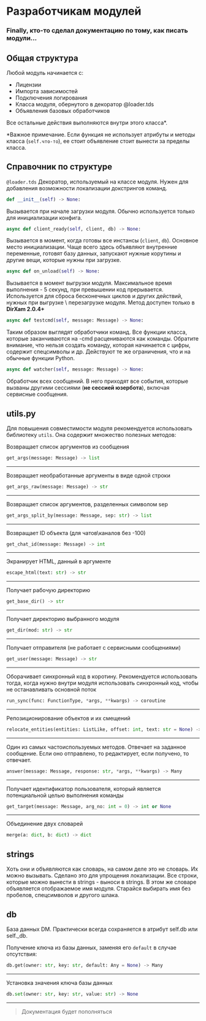 # Разработчикам модулей
### Finally, кто-то сделал документацию по тому, как писать модули...

## Общая структура
Любой модуль начинается с:

- Лицензии
- Импорта зависимостей
- Подключения логирования
- Класса модуля, обернутого в декоратор @loader.tds
- Объявления базовых обработчиков


Все остальные действия выполняются внутри этого класса\*.

\*Важное примечание. Если функция не использует атрибуты и методы класса (`self.что-то`), ее стоит объявление стоит вынести за пределы класса.


## Справочник по структуре

`@loader.tds`
Декоратор, используемый на классе модуля. Нужен для добавления возможности локализации докстрингов команд.


```python
def __init__(self) -> None:
```
Вызывается при начале загрузки модуля. Обычно используется только для инициализации конфига.


```python
async def client_ready(self, client, db) -> None:
```
Вызывается в момент, когда готовы все инстансы (`client`, `db`). Основное место инициализации. Чаще всего здесь объявляют внутренние переменные, готовят базу данных, запускают нужные корутины и другие вещи, которые нужны при загрузке.


```python
async def on_unload(self) -> None:
```
Вызывается в момент выгрузки модуля. Максимальное время выполнения - 5 секунд, при превышении код прерывается. Используется для сброса бесконечных циклов и других действий, нужных при выгрузке \ перезагрузке модуля. Метод доступен только в **DirXam 2.0.4+**

```python
async def testcmd(self, message: Message) -> None:
```
Таким образом выглядят обработчики команд. Все функции класса, которые заканчиваются на -cmd расцениваются как команды. Обратите внимание, что нельзя создать команду, которая начинается с цифры, содержит спецсимволы и др. Действуют те же ограничения, что и на обычные функции Python.

```python
async def watcher(self, message: Message) -> None:
```
Обработчик всех сообщений. В него приходят все события, которые вызваны другими сессиями (**не сессией юзербота**), включая сервисные сообщения.


## utils.py
Для повышения совместимости модуля рекомендуется использовать библиотеку `utils`. Она содержит множество полезных методов:

Возвращает список аргументов из сообщения
```python
get_args(message: Message) -> list
```
---

Возвращает необработанные аргументы в виде одной строки
```python
get_args_raw(message: Message) -> str
```
---

Возвращает список аргументов, разделенных символом sep
```python
get_args_split_by(message: Message, sep: str) -> list
```
---

Возвращает ID объекта (для чатов\каналов без -100)
```python
get_chat_id(message: Message) -> int
```
---

Экранирует HTML, данный в аргументе
```python
escape_html(text: str) -> str
```
---

Получает рабочую директорию
```python
get_base_dir() -> str
```
---

Получает директорию выбранного модуля
```python
get_dir(mod: str) -> str
```
---

Получает отправителя (не работает с сервисными сообщениями)
```python
get_user(message: Message) -> str
```
---

Оборачивает синхронный код в коротину. Рекомендуется использовать тогда, когда нужно внутри модуля использовать синхронный код, чтобы не останавливать основной поток
```python
run_sync(func: FunctionType, *args, **kwargs) -> coroutine
```
---

Репозиционирование объектов и их смещений
```python
relocate_entities(entities: ListLike, offset: int, text: str = None) -> list
```
---

Один из самых частоиспользуемых методов. Отвечает на заданное сообщение. Если оно отправлено, то редактирует, если получено, то отвечает.
```python
answer(message: Message, response: str, *args, **kwargs) -> Many
```
---

Получает идентификатор пользователя, который является потенциальной целью выполнения команды
```python
get_target(message: Message, arg_no: int = 0) -> int or None
```
---

Объединение двух словарей
```python
merge(a: dict, b: dict) -> dict
```


## strings
Хоть они и объявляются как словарь, на самом деле это не словарь. Их можно вызывать. Сделано это для упрощения локализации. Все строки, которые можно вынести в strings - выноси в strings. В этом же словаре объявляется отображаемое имя модуля. Старайся выбирать имя без пробелов, спецсимволов и другого шлака.

## db
База данных DM. Практически всегда сохраняется в атрибут self.db или self.\_db.

Получение ключа из базы данных, заменяя его `default` в случае отсутствия:
```python
db.get(owner: str, key: str, default: Any = None) -> Many
```
---
Установка значения ключа базы данных
```python
db.set(owner: str, key: str, value: str) -> None
```
---
> Документация будет пополняться
